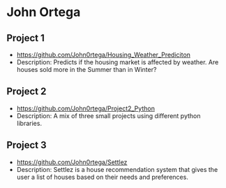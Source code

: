 # John Ortega
## Project 1
- https://github.com/John0rtega/Housing_Weather_Prediciton 
- Description: Predicts if the housing market is affected by weather. Are houses sold more in the Summer than in Winter?

## Project 2
- https://github.com/John0rtega/Project2_Python
- Description: A mix of three small projects using different python libraries.

## Project 3
- https://github.com/John0rtega/Settlez
- Description: Settlez is a house recommendation system that gives the user a list of houses based on their needs and preferences. 
